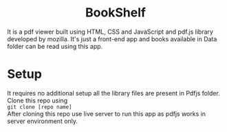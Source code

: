 <h1 align="center">BookShelf</h1>
<p>It is a pdf viewer built using HTML, CSS and JavaScript and pdf.js library developed by mozilla. It's just a front-end app and books available in Data folder can be read using this app.</br>
</p>


# Setup
It requires no additional setup all the library files are present in Pdfjs folder.</br>
Clone this repo using</br>
```git clone [repo name]```</br>
After cloning this repo use live server to run this app as pdfjs works in server environment only.
